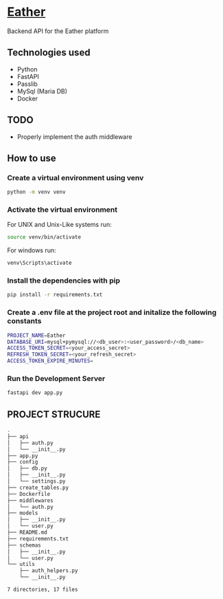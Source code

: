 # [Eather](https://eather-iota.vercel.app)

Backend API for the Eather platform 

## Technologies used
- Python
- FastAPI
- Passlib
- MySql (Maria DB)
- Docker

## TODO
- Properly implement the auth middleware
## How to use

### Create a virtual environment using venv
```sh
python -m venv venv
```

### Activate the virtual environment
For UNIX and Unix-Like systems run:
```sh
source venv/bin/activate
```

For windows run:
```sh
venv\Scripts\activate
```

### Install the dependencies with pip
```sh
pip install -r requirements.txt
```

### Create a .env file at the project root and initalize the following constants
```sh
PROJECT_NAME=Eather
DATABASE_URI=mysql+pymysql://<db_user>:<user_password>/<db_name>
ACCESS_TOKEN_SECRET=<your_access_secret>
REFRESH_TOKEN_SECRET=<your_refresh_secret>
ACCESS_TOKEN_EXPIRE_MINUTES=
```

### Run the Development Server
```sh
fastapi dev app.py
```
## PROJECT STRUCURE
```sh
.
├── api
│   ├── auth.py
│   └── __init__.py
├── app.py
├── config
│   ├── db.py
│   ├── __init__.py
│   └── settings.py
├── create_tables.py
├── Dockerfile
├── middlewares
│   └── auth.py
├── models
│   ├── __init__.py
│   └── user.py
├── README.md
├── requirements.txt
├── schemas
│   ├── __init__.py
│   └── user.py
└── utils
    ├── auth_helpers.py
    └── __init__.py

7 directories, 17 files
```